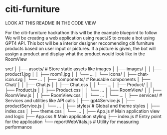 # citi-furniture
LOOK AT THIS README IN THE CODE VIEW

For the citi-furniture hackathon this will be the example blueprint to follow
We will be creating a web application using reactJS to create a bot using GPT4 API.
This bot will be a interior designer reccomending citi furniture products based on user input or pictures. If a picture is given, the bot will assign a product and display what the product would look like in the RoomView


src/
│
├── assets/                   # Store static assets like images
│   ├── images/
│   │   ├── product1.jpg
│   │   ├── room1.jpg
│   │   └── ...
│   └── icons/
│       ├── chat-icon.svg
│       └── ...
│
├── components/               # Reusable components
│   ├── Chat/
│   │   ├── Chat.js
│   │   ├── Chat.css
│   │   └── ...
│   ├── Product/
│   │   ├── Product.js
│   │   ├── Product.css
│   │   └── ...
│   ├── RoomView/
│   │   ├── RoomView.js
│   │   ├── RoomView.css
│   │   └── ...
│   └── ...
│
├── services/                 # Services and utilities like API calls
│   ├── gpt4Service.js
│   ├── productService.js
│   └── ...
│
├── styles/                   # Global and theme styles
│   ├── index.css
│   ├── theme.css
│   └── ...
│
├── App.js                    # Main application view and logic
├── App.css                   # Main application styling
├── index.js                  # Entry point for the application
└── reportWebVitals.js        # Utility for measuring performance
